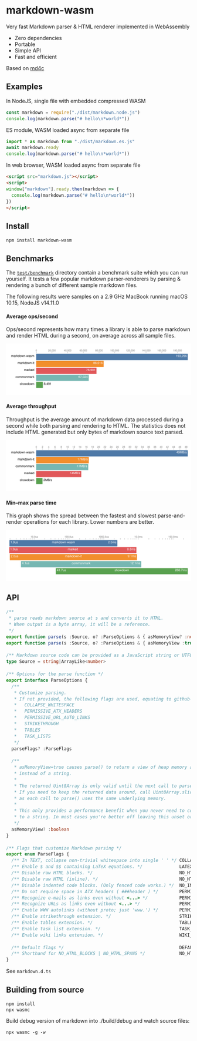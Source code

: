 # markdown-wasm

Very fast Markdown parser & HTML renderer implemented in WebAssembly

- Zero dependencies
- Portable
- Simple API
- Fast and efficient

Based on [md4c](http://github.com/mity/md4c)


## Examples

In NodeJS, single file with embedded compressed WASM

```js
const markdown = require("./dist/markdown.node.js")
console.log(markdown.parse("# hello\n*world*"))
```

ES module, WASM loaded async from separate file

```js
import * as markdown from "./dist/markdown.es.js"
await markdown.ready
console.log(markdown.parse("# hello\n*world*"))
```

In web browser, WASM loaded async from separate file

```html
<script src="markdown.js"></script>
<script>
window["markdown"].ready.then(markdown => {
  console.log(markdown.parse("# hello\n*world*"))
})
</script>
```


## Install

```
npm install markdown-wasm
```



## Benchmarks

The [`test/benchmark`](test/benchmark) directory contain a benchmark suite which you can
run yourself. It tests a few popular markdown parser-renderers by parsing & rendering a bunch
of different sample markdown files.

The following results were samples on a 2.9 GHz MacBook running macOS 10.15, NodeJS v14.11.0


#### Average ops/second

Ops/second represents how many times a library is able to parse markdown and render HTML
during a second, on average across all sample files.

![](test/benchmark/results/avg-ops-per-sec.svg)


#### Average throughput

Throughput is the average amount of markdown data processed during a second while both parsing
and rendering to HTML. The statistics does not include HTML generated but only bytes of markdown
source text parsed.

![](test/benchmark/results/avg-throughput.svg)


#### Min–max parse time

This graph shows the spread between the fastest and slowest parse-and-render operations
for each library. Lower numbers are better.

![](test/benchmark/results/minmax-parse-time.svg)


## API

```ts
/**
 * parse reads markdown source at s and converts it to HTML.
 * When output is a byte array, it will be a reference.
 */
export function parse(s :Source, o? :ParseOptions & { asMemoryView? :never|false }) :string
export function parse(s :Source, o? :ParseOptions & { asMemoryView :true }) :Uint8Array

/** Markdown source code can be provided as a JavaScript string or UTF8 encoded data */
type Source = string|ArrayLike<number>

/** Options for the parse function */
export interface ParseOptions {
  /**
   * Customize parsing.
   * If not provided, the following flags are used, equating to github-style parsing:
   *   COLLAPSE_WHITESPACE
   *   PERMISSIVE_ATX_HEADERS
   *   PERMISSIVE_URL_AUTO_LINKS
   *   STRIKETHROUGH
   *   TABLES
   *   TASK_LISTS
   */
  parseFlags? :ParseFlags

  /**
   * asMemoryView=true causes parse() to return a view of heap memory as a Uint8Array,
   * instead of a string.
   *
   * The returned Uint8Array is only valid until the next call to parse().
   * If you need to keep the returned data around, call Uint8Array.slice() to make a copy,
   * as each call to parse() uses the same underlying memory.
   *
   * This only provides a performance benefit when you never need to convert the output
   * to a string. In most cases you're better off leaving this unset or false.
   */
  asMemoryView? :boolean
}

/** Flags that customize Markdown parsing */
export enum ParseFlags {
  /** In TEXT, collapse non-trivial whitespace into single ' ' */ COLLAPSE_WHITESPACE,
  /** Enable $ and $$ containing LaTeX equations. */              LATEX_MATH_SPANS,
  /** Disable raw HTML blocks. */                                 NO_HTML_BLOCKS,
  /** Disable raw HTML (inline). */                               NO_HTML_SPANS,
  /** Disable indented code blocks. (Only fenced code works.) */  NO_INDENTED_CODE_BLOCKS,
  /** Do not require space in ATX headers ( ###header ) */        PERMISSIVE_ATX_HEADERS,
  /** Recognize e-mails as links even without <...> */            PERMISSIVE_EMAIL_AUTO_LINKS,
  /** Recognize URLs as links even without <...> */               PERMISSIVE_URL_AUTO_LINKS,
  /** Enable WWW autolinks (without proto; just 'www.') */        PERMISSIVE_WWW_AUTOLINKS,
  /** Enable strikethrough extension. */                          STRIKETHROUGH,
  /** Enable tables extension. */                                 TABLES,
  /** Enable task list extension. */                              TASK_LISTS,
  /** Enable wiki links extension. */                             WIKI_LINKS,

  /** Default flags */                                            DEFAULT,
  /** Shorthand for NO_HTML_BLOCKS | NO_HTML_SPANS */             NO_HTML,
}
```

See `markdown.d.ts`


## Building from source

```
npm install
npx wasmc
```

Build debug version of markdown into ./build/debug and watch source files:

```
npx wasmc -g -w
```

